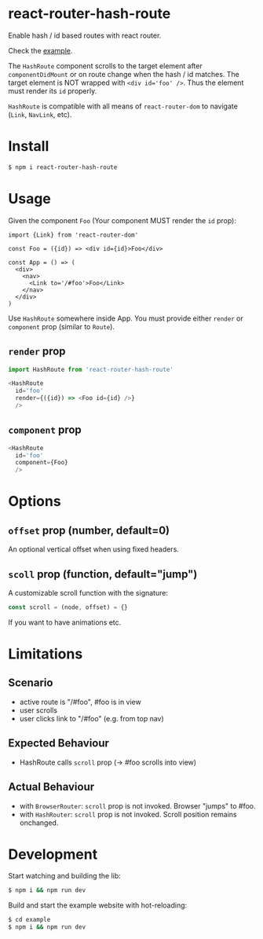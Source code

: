 # react-router-hash-route
Enable hash / id based routes with react router.

Check the [example](https://react-router-hash-route.now.sh).

The `HashRoute` component scrolls to the target element after `componentDidMount` or on route change when the hash / id matches. The target element is NOT wrapped with `<div id='foo' />`. Thus the element must render its `id` properly.

`HashRoute` is compatible with all means of `react-router-dom` to navigate (`Link`, `NavLink`, etc).

# Install

```sh
$ npm i react-router-hash-route
```

# Usage

Given the component `Foo` (Your component MUST render the `id` prop):

```
import {Link} from 'react-router-dom'

const Foo = ({id}) => <div id={id}>Foo</div>

const App = () => (
  <div>
    <nav>
      <Link to='/#foo'>Foo</Link>
    </nav>
  </div>
)
```

Use `HashRoute` somewhere inside App. You must provide either `render` or `component` prop (similar to `Route`).

## `render` prop

```js
import HashRoute from 'react-router-hash-route'

<HashRoute 
  id='foo'
  render={({id}) => <Foo id={id} />} 
  />
```

## `component` prop

```js
<HashRoute
  id='foo'
  component={Foo}
  />
```

# Options

## `offset` prop (number, default=0)

An optional vertical offset when using fixed headers.

## `scoll` prop (function, default="jump")

A customizable scroll function with the signature:

```js
const scroll = (node, offset) = {}
```

If you want to have animations etc.

# Limitations

## Scenario

 - active route is "/#foo", #foo is in view
 - user scrolls
 - user clicks link to "/#foo" (e.g. from top nav)
 
## Expected Behaviour

 - HashRoute calls `scroll` prop (-> #foo scrolls into view)
 
## Actual Behaviour

- with `BrowserRouter`: `scroll` prop is not invoked. Browser "jumps" to #foo.
- with `HashRouter`: `scroll` prop is not invoked. Scroll position remains onchanged. 

# Development

Start watching and building the lib:

```sh
$ npm i && npm run dev
```

Build and start the example website with hot-reloading:

```sh
$ cd example
$ npm i && npm run dev
```
